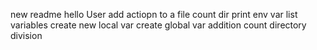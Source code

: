 new readme
hello User
add actiopn to a file
count dir
print env var
list variables
create new local var
create global var
addition
count directory
division
